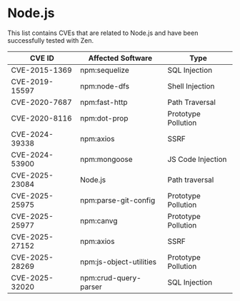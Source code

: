 # Node.js

This list contains CVEs that are related to Node.js and have been successfully tested with Zen.

| CVE ID         | Affected Software       | Type                |
| -------------- | ----------------------- | ------------------- |
| CVE-2015-1369  | npm:sequelize           | SQL Injection       |
| CVE-2019-15597 | npm:node-dfs            | Shell Injection     |
| CVE-2020-7687  | npm:fast-http           | Path Traversal      |
| CVE-2020-8116  | npm:dot-prop            | Prototype Pollution |
| CVE-2024-39338 | npm:axios               | SSRF                |
| CVE-2024-53900 | npm:mongoose            | JS Code Injection   |
| CVE-2025-23084 | Node.js                 | Path traversal      |
| CVE-2025-25975 | npm:parse-git-config    | Prototype Pollution |
| CVE-2025-25977 | npm:canvg               | Prototype Pollution |
| CVE-2025-27152 | npm:axios               | SSRF                |
| CVE-2025-28269 | npm:js-object-utilities | Prototype Pollution |
| CVE-2025-32020 | npm:crud-query-parser   | SQL Injection       |
